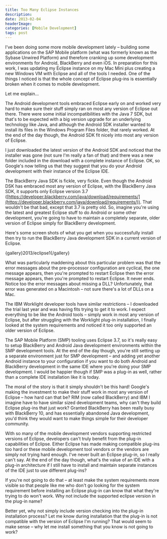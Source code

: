 ```yaml
---
title: Too Many Eclipse Instances
description: 
date: 2013-02-04
headerImage: 
categories: [Mobile Development]
tags: post
---
```


I've been doing some more mobile development lately – building some applications on the SAP Mobile platform (what was formerly known as the Sybase Unwired Platform) and therefore cranking up some development environments for Android, BlackBerry and even iOS. In preparation for this work, I was updating my Eclipse instance on my Mac Mini plus creating a new Windows VM with Eclipse and all of the tools I needed. One of the things I noticed is that the whole concept of Eclipse plug-ins is essentially broken when it comes to mobile development.

Let me explain…

The Android development tools embraced Eclipse early on and worked very hard to make sure their stuff simply ran on most any version of Eclipse out there. There were some initial incompatibilities with the Java 7 SDK, but that's to be expected with a big version upgrade for an underlying technology like Java, and although the Android SDK installer wanted to install its files in the Windows Program Files folder, that rarely worked. At the end of the day though, the Android SDK fit nicely into most any version of Eclipse.

I just downloaded the latest version of the Android SDK and noticed that the installer was gone (not sure I'm really a fan of that) and there was a new folder included in the download with a complete instance of Eclipse. OK, so Google's now telling us that they suggest that you do your Android development with their instance of the Eclipse IDE.

The BlackBerry Java SDK is fickle, very fickle. Even though the Android DSK has embraced most any version of Eclipse, with the BlackBerry Java SDK, it supports only Eclipse version 3.7 ([https://developer.blackberry.com/java/download/requirements/](https://developer.blackberry.com/java/download/requirements/)). That wouldn't be that bad, except that 3.7 is pretty old. So, imagine you're using the latest and greatest Eclipse stuff to do Android or some other development, you're going to have to maintain a completely separate, older version of Eclipse simply for BlackBerry development.

Here's some screen shots of what you get when you successfully install then try to run the BlackBerry Java development SDK in a current version of Eclipse.

{gallery}2013/eclipse1{/gallery}

What was particularly maddening about this particular problem was that the error messages about the pre-processor configuration are cyclical, the one message appears, then you're prompted to restart Eclipse then the error message appears, then you're prompted to restart Eclipse. It never ends.  
Notice too the error messages about missing a DLL? Unfortunately, that error was generated on a Macintosh – not sure there's a lot of DLLs on a Mac.

The IBM Worklight developer tools have similar restrictions – I downloaded the trial last year and was having fits trying to get it to work. I expect everything to be like the Android tools – simply work in most any version of Eclipse, but after struggling with the Worklight plug-in installation, I finally looked at the system requirements and noticed it too only supported an older version of Eclipse.

The SAP Mobile Platform (SMP) tooling uses Eclipse 3.7, so it's really easy to setup BlackBerry and Android Java development environments within the SMP development tools. At the end of the day though, you're still setting up a separate environment just for SMP development – and adding yet another Android instance to your configuration if you want to do both Android and BlackBerry development in the same IDE where you're doing your SMP development. I would be happier though if SMP was a plug-in as well, rather than a complete IDE installation like it is today.

The moral of the story is that it simply shouldn't be this hard! Google's making the investment to make their stuff work in most any version of Eclipse – how hard can that be? RIM (now called BlackBerry) and IBM I imagine have to have similar sized development teams, why can't they build Eclipse plug-ins that just work? Granted BlackBerry has been really busy with BlackBerry 10, and has essentially abandoned Java development, you'd think they would want to make things simple for their developer community.

With so many of the mobile development vendors supporting restricted versions of Eclipse, developers can't truly benefit from the plug-in capabilities of Eclipse. Either Eclipse has made making compatible plug-ins too hard or these mobile development tool vendors or the vendors are simply not trying hard enough. I've never built an Eclipse plug-in, so I really can't say. At the end of the day though, what's the value of an IDE with a plug-in architecture if I still have to install and maintain separate instances of the IDE just to use different plug-ins?

If you're not going to do that – at least make the system requirements more visible so that people like me who don't go looking for the system requirement before installing an Eclipse plug-in can know that what they're trying to do won't work. Why not include the supported eclipse version in the plug-in name?

Better yet, why not simply include version checking into the plug-in installation process? Let me know during installation that the plug-in is not compatible with the version of Eclipse I'm running? That would seem to make sense – why let me install something that you know is not going to work?